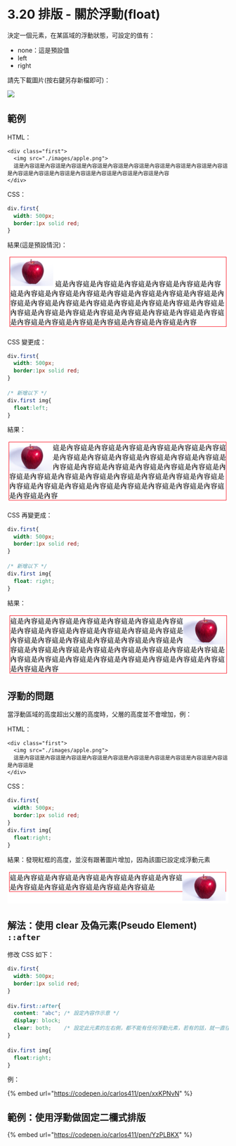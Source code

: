 # 3.20 排版 - 關於浮動(float)

決定一個元素，在某區域的浮動狀態，可設定的值有：

* none：這是預設值
* left
* right

請先下載圖片(按右鍵另存新檔即可)：

![](https://alldata.sgp1.digitaloceanspaces.com/images/apple.png)

## 範例

HTML：

```markup
<div class="first">
  <img src="./images/apple.png">
  這是內容這是內容這是內容這是內容這是內容這是內容這是內容這是內容這是內容這是內容這是內容這是內容這是內容這是內容這是內容這是內容這是內容這是內容
</div>
```

CSS：

```css
div.first{
  width: 500px;
  border:1px solid red;
}
```

結果(這是預設情況)：

![](../.gitbook/assets/float1.png)

CSS 變更成：

```css
div.first{
  width: 500px;
  border:1px solid red;
}

/* 新增以下 */
div.first img{
  float:left;
}
```

結果：

![](../.gitbook/assets/float2.png)

CSS 再變更成：

```css
div.first{
  width: 500px;
  border:1px solid red;
}

/* 新增以下 */
div.first img{
  float: right;
}
```

結果：

![](../.gitbook/assets/float3.png)

## 浮動的問題

當浮動區域的高度超出父層的高度時，父層的高度並不會增加，例：

HTML：

```markup
<div class="first">
  <img src="./images/apple.png">
  這是內容這是內容這是內容這是內容這是內容這是內容這是內容這是內容這是內容這是內容這是內容這是
</div>
```

CSS：

```css
div.first{
  width: 500px;
  border:1px solid red;
}
div.first img{
  float:right;
}
```

結果：發現紅框的高度，並沒有跟著圖片增加，因為該圖已設定成浮動元素

![](../.gitbook/assets/flaot4.png)

## 解法：使用 clear 及偽元素(Pseudo Element) `::after`

修改 CSS 如下：

```css
div.first{
  width: 500px;
  border:1px solid red;
}

div.first::after{
  content: "abc"; /* 設定內容作示意 */
  display: block;
  clear: both;    /* 設定此元素的左右側，都不能有任何浮動元素，若有的話，就一直往下掉，掉到沒有為止 */
}

div.first img{
  float:right;
}
```

例：

{% embed url="https://codepen.io/carlos411/pen/xxKPNvN" %}



## 範例：使用浮動做固定二欄式排版

{% embed url="https://codepen.io/carlos411/pen/YzPLBKX" %}
